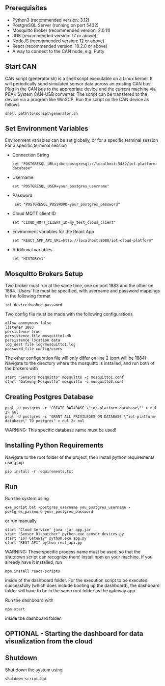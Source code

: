 ## Prerequisites
- Python3 (recommended version: 3.12)
- PostgreSQL Server (running on port 5432)
- Mosquitto Broker (recommended version: 2.0.11)
- JDK (recommended version: 17 or above)
- NodeJS (recommended version: 12 or above)
- React (recommended version: 18.2.0 or above)
- A way to connect to the CAN node, e.g. Putty

## Start CAN
CAN script (generator.sh) is a shell script executable on a Linux kernel. It will periodically send simulated sensor data across an existing CAN bus. Plug in the CAN bus to the appropriate device and the current machine via PEAK System CAN-USB converter. The script can be transfered to the device via a program like WinSCP. Run the script on the CAN device as follows
```
shell path\to\script\generator.sh
```


## Set Environment Variables
Environment variables can be set globally, or for a specific terminal session
For a specific terminal session

- Connection String
    ```
    set "POSTGRESQL_URL=jdbc:postgresql://localhost:5432/iot-platform-database"
    ```
- Username
    ```
    set "POSTGRESQL_USER=your_postgres_username"
    ```
- Password
   ```
    set "POSTGRESQL_PASSWORD=your_postgres_password"
    ```

- Cloud MQTT client ID
   ```
   set "CLOUD_MQTT_CLIENT_ID=my_test_cloud_client"
   ```
-   Environment variables for the React App
    ```
    set "REACT_APP_API_URL=http://localhost:8080/iot-cloud-platform"
    ```

- Additional variables
    ```
    set "HISTORY=1"
    ```

## Mosquitto Brokers Setup
Two broker must run at the same time, one on port 1883 and the other on 1884. 'Users' file must be specified, with username and password mappings in the following format

    iot-device:hashed_password
    
Two config file must be made with the following configurations
    
    allow_anonymous false
    listener 1883
    persistence true
    persistence_file mosquitto1.db
    persistence_location data
    log_dest file log/mosquitto1.log
    password_file config/users

The other configuration file will only differ on line 2 (port will be 1884)
Navigate to the directory where the mosquitto is installed, and run both of the brokers with 
```
start "Sensors Mosquitto" mosquitto -c mosquitto1.conf
start "Gateway Mosquitto" mosquitto -c mosquitto2.conf
```

## Creating Postgres Database
```
psql -U postgres -c "CREATE DATABASE \"iot-platform-database\"" > nul 2> nul
psql -U postgres -c "GRANT ALL PRIVILEGES ON DATABASE \"iot-platform-database\" TO postgres" > nul 2> nul
```
WARNING: This specific database name must be used!

## Installing Python Requirements
Navigate to the root folder of the project, then install python requirements using pip
```
pip install -r requirements.txt
```

## Run
Run the system using
```
exe_script.bat -postgres_username you_postgres_username -postgres_password your_postgres_password
```
or run manually
```
start "Cloud Service" java -jar app.jar
start "Sensor Dispatcher" python.exe sensor_devices.py
start "IoT Gateway" python.exe app.py
start "REST API" python rest_api.py
```
WARNING: These specific process name must be used, so that the shutdown script can recognize them!
Install npm on your machine. If you already have it installed, run
```
npm install react-scripts
```
inside of the dashboard folder. For the execution script to be executed successfully (which does include booting up the dashboard), the dashboard folder will have to be in the same root folder as the gateway app.

Run the dashboard with
```
npm start
```
inside the dashboard folder.
## OPTIONAL - Starting the dashboard for data visualization from the cloud

## Shutdown
Shut down the system using
```
shutdown_script.bat
```